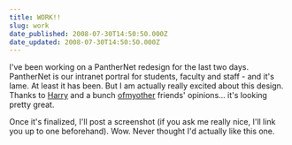 ```yaml
---
title: WORK!!
slug: work
date_published: 2008-07-30T14:50:50.000Z
date_updated: 2008-07-30T14:50:50.000Z
---
```


I've been working on a PantherNet redesign for the last two days. PantherNet is our intranet portral for students, faculty and staff - and it's lame. At least it has been. But I am actually really excited about this design. Thanks to [Harry](http://mynameisharry.tumblr.com/) and a bunch [of](http://ivewrittenitdown.com/)[my](http://www.jms2k.com/)[other](http://pedalboy.net) friends' opinions... it's looking pretty great.

Once it's finalized, I'll post a screenshot (if you ask me really nice, I'll link you up to one beforehand). Wow. Never thought I'd actually like this one.
